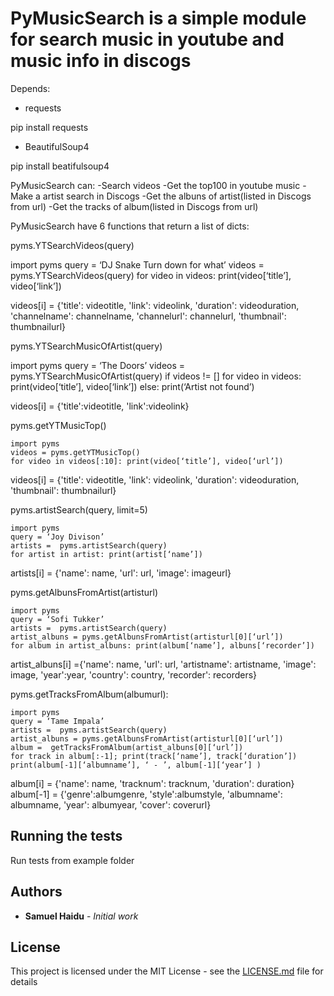 # PyMusicSearch is a simple module for search music in youtube and music info in discogs

Depends:
   - requests
   
   pip install requests
            
   - BeautifulSoup4
   
   pip install beatifulsoup4

PyMusicSearch can:
 -Search videos
 -Get the top100 in youtube music
 -Make a artist search in Discogs
 -Get the albuns of artist(listed in Discogs from url)
 -Get the tracks of album(listed in Discogs from url)

PyMusicSearch have 6 functions that return a list of dicts:

pyms.YTSearchVideos(query)
	
import pyms
query = ‘DJ Snake Turn down for what’
videos = pyms.YTSearchVideos(query)
for video in videos: print(video[‘title’], video[‘link’]) 
            
 videos[i] = {'title': videotitle, 'link': videolink, 
                  'duration': videoduration, 'channelname': channelname, 
                  'channelurl': channelurl, 'thumbnail': thumbnailurl}

pyms.YTSearchMusicOfArtist(query)

import pyms
query = ‘The Doors’
videos = pyms.YTSearchMusicOfArtist(query)
if videos != []
    for video in videos: print(video[‘title’], video[‘link’])
else: print(‘Artist not found’)
            
videos[i] = {'title':videotitle, 'link':videolink}

pyms.getYTMusicTop()
	
	import pyms
	videos = pyms.getYTMusicTop()
	for video in videos[:10]: print(video[‘title’], video[‘url’])
	
videos[i] = {'title': videotitle, 'link': videolink, 
                 'duration': videoduration, 'thumbnail': thumbnailurl}





pyms.artistSearch(query, limit=5)
	
	import pyms
	query = ‘Joy Divison’
	artists =  pyms.artistSearch(query)
	for artist in artist: print(artist[‘name’])
            
artists[i] = {'name': name, 'url': url, 'image': imageurl}

pyms.getAlbunsFromArtist(artisturl)
	
	import pyms
	query = ‘Sofi Tukker’
	artists =  pyms.artistSearch(query)
	artist_albuns = pyms.getAlbunsFromArtist(artisturl[0][‘url’])
	for album in artist_albuns: print(album[‘name’], albuns[‘recorder’])

artist_albuns[i] ={'name': name, 'url': url, 'artistname': artistname, 
                          'image': image, 'year':year, 'country': country,
                          'recorder': recorders}

pyms.getTracksFromAlbum(albumurl):
	
	import pyms
	query = ‘Tame Impala’
	artists =  pyms.artistSearch(query)
	artist_albuns = pyms.getAlbunsFromArtist(artisturl[0][‘url’])
	album =  getTracksFromAlbum(artist_albuns[0][‘url’])
	for track in album[:-1]; print(track[‘name’], track[‘duration’])
	print(album[-1][‘albumname’], ‘ - ’, album[-1][‘year’] )

album[i] = {'name': name, 'tracknum': tracknum, 'duration': duration}
album[-1] = {'genre':albumgenre, 'style':albumstyle, 'albumname': albumname, 
                      'year': albumyear, 'cover': coverurl}

## Running the tests

Run tests from example folder

## Authors

* **Samuel Haidu** - *Initial work*

## License

This project is licensed under the MIT License - see the [LICENSE.md](LICENSE.md) file for details
